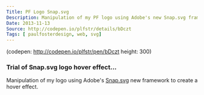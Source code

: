 ```yaml
---
Title: PF Logo Snap.svg
Description: Manipulation of my PF logo using Adobe's new Snap.svg framework to create a hover effect.
Date: 2013-11-13
Source: http://codepen.io/plfstr/details/bDczt
Tags: [ paulfosterdesign, web, svg]
---
```

(codepen: http://codepen.io/plfstr/pen/bDczt height: 300)

### Trial of Snap.svg logo hover effect...

Manipulation of my logo using Adobe's [Snap.svg](http://snapsvg.io/) new framework to create a hover effect.